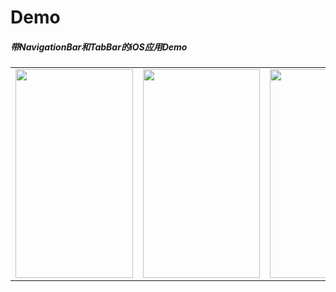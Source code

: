 # Demo

<h5>带NavigationBar和TabBar的iOS应用Demo</h5>

<table>
    <tr>
        <td><img src="https://github.com/AnthonyFrom/UsualDesign/blob/master/Pics/IMG_3697.jpeg" width="187.5" height="333.5"></td>
        <td><img src="https://github.com/AnthonyFrom/UsualDesign/blob/master/Pics/IMG_3776.PNG" width="187.5" height="333.5"></td>
        <td><img src="https://github.com/AnthonyFrom/UsualDesign/blob/master/Pics/IMG_3777.PNG" width="187.5" height="333.5"></td>
    </tr>
</table>